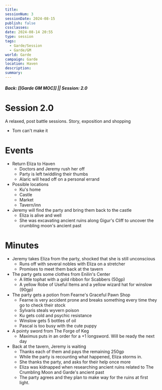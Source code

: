 ```yaml
---
title: 
sessionNum: 3
sessionDate: 2024-08-15
publish: false
cssclasses: 
date: 2024-08-14 20:55
type: session
tags:
  - Garde/Session
  - Garde/GM
world: Garde
campaign: Garde
location: Haven
description: 
summary:
---
```

##### Back: [[Garde GM MOC]] || Session: 2.0 

# Session 2.0
A relaxed, post battle sessions. Story, exposition and shopping
- Tom can't make it

# Events
- Return Eliza to Haven
	- Doctors and Jeremy rush her off
	- Party is left twiddling their thumbs
	- Alaric will head off on a personal errand
- Possible locations
	- Ku's home
	- Castle
	- Market
	- Tavern/inn
- Jeremy will find the party and bring them back to the castle
	- Eliza is alive and well
	- She was excavating ancient ruins along Gigur's Cliff to uncover the crumbling moon's ancient past


# Minutes

- Jeremy takes Eliza from the party, shocked that she is still unconscious
	- Runs off with several nobles with Eliza on a stretcher
	- Promises to meet them back at the tavern
- The party gets some clothes from Enilin's Center
	- A little tophat with a gold ribbon for Scabbers (50gp)
	- A yellow Robe of Useful Items and a yellow wizard hat for winslow (90gp)
- The party gets a potion from Fearne's Graceful Pawn Shop
	- Fearne is very accident prone and breaks something every time they go to check their stock
	- Sylvaris steals wyvern poison
	- Ku gets cold and psychic resistance
	- Winslow gets 5 bottles of oil
	- Pascal is too busy with the cute puppy
- A pointy sword from The Forge of Keg
	- Maximus puts in an order for a +1 longsword. Will be ready the next day
- Back at the tavern, Jeremy is waiting
	- Thanks each of them and pays the remaining 250gp
	- While the party is recounting what happened, Eliza storms in.
	- She thanks the party, and asks for their help once more
	- Eliza was kidnapped when researching ancient ruins related to The Crumbling Moon and Garde's ancient past
	- The party agrees and they plan to make way for the ruins at first light.
